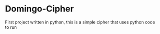 # Domingo-Cipher
First project written in python, this is a simple cipher that uses python code to run
